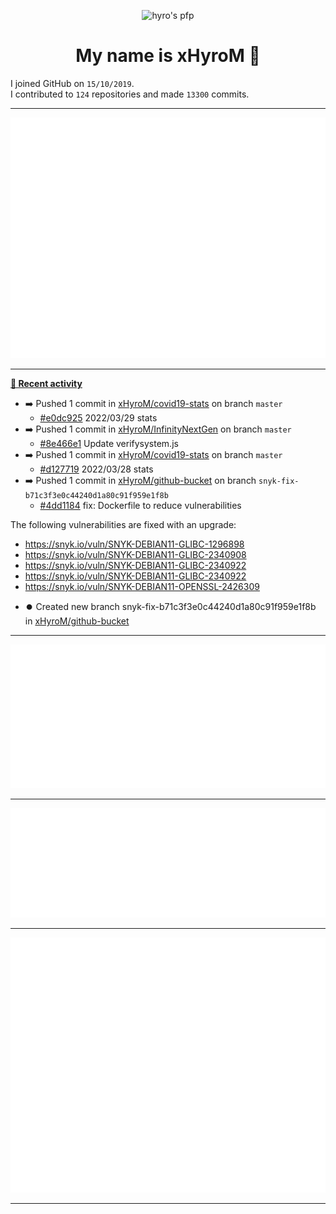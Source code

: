<p align="center">
    <img src="https://avatars.githubusercontent.com/u/56601352" width="192" alt="hyro's pfp" />
    <h1 align="center">My name is xHyroM 👋</h1>
</p>

I joined GitHub on `15/10/2019`.  
I contributed to `124` repositories and made `13300` commits.  

___

<img src="https://github.com/xHyroM/xHyroM/blob/master/.cache/base.svg">

___

**[📰 Recent activity](https://github.com/xHyroM)**
* ➡️ Pushed 1 commit in [xHyroM/covid19-stats](https://github.com/xHyroM/covid19-stats) on branch `master`
  * [#e0dc925](https://github.com/xHyroM/covid19-stats/commit/e0dc925) 2022/03/29 stats
* ➡️ Pushed 1 commit in [xHyroM/InfinityNextGen](https://github.com/xHyroM/InfinityNextGen) on branch `master`
  * [#8e466e1](https://github.com/xHyroM/InfinityNextGen/commit/8e466e1) Update verifysystem.js
* ➡️ Pushed 1 commit in [xHyroM/covid19-stats](https://github.com/xHyroM/covid19-stats) on branch `master`
  * [#d127719](https://github.com/xHyroM/covid19-stats/commit/d127719) 2022/03/28 stats
* ➡️ Pushed 1 commit in [xHyroM/github-bucket](https://github.com/xHyroM/github-bucket) on branch `snyk-fix-b71c3f3e0c44240d1a80c91f959e1f8b`
  * [#4dd1184](https://github.com/xHyroM/github-bucket/commit/4dd1184) fix: Dockerfile to reduce vulnerabilities

The following vulnerabilities are fixed with an upgrade:
- https://snyk.io/vuln/SNYK-DEBIAN11-GLIBC-1296898
- https://snyk.io/vuln/SNYK-DEBIAN11-GLIBC-2340908
- https://snyk.io/vuln/SNYK-DEBIAN11-GLIBC-2340922
- https://snyk.io/vuln/SNYK-DEBIAN11-GLIBC-2340922
- https://snyk.io/vuln/SNYK-DEBIAN11-OPENSSL-2426309
* ⏺️ Created new branch snyk-fix-b71c3f3e0c44240d1a80c91f959e1f8b in [xHyroM/github-bucket](https://github.com/xHyroM/github-bucket)


___

<img src="https://github.com/xHyroM/xHyroM/blob/master/.cache/isocalendar.svg">

___

<img src="https://github.com/xHyroM/xHyroM/blob/master/.cache/languages.svg">

___

<img src="https://github.com/xHyroM/xHyroM/blob/master/.cache/achievements.svg">

___